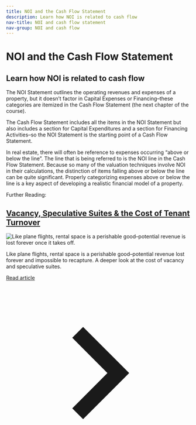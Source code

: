 ```yaml
---
title: NOI and the Cash Flow Statement
description: Learn how NOI is related to cash flow
nav-title: NOI and cash flow statement
nav-group: NOI and cash flow
---
```


# NOI and the Cash Flow Statement

## Learn how NOI is related to cash flow

The NOI Statement outlines the operating revenues and expenses of
a property, but it doesn’t factor in Capital Expenses or Financing–these
categories are itemized in the Cash Flow Statement (the next chapter of
the course).

The Cash Flow Statement includes all the items in the NOI Statement but
also includes a section for Capital Expenditures and a section for
Financing Activities–so the NOI Statement is the starting point of a
Cash Flow Statement.

In real estate, there will often be reference to expenses occurring
“above or below the line”. The line that is being referred to is the
NOI line in the Cash Flow Statement. Because so many of the valuation
techniques involve NOI in their calculations, the distinction of items
falling above or below the line can be quite significant. Properly
categorizing expenses above or below the line is a key aspect of
developing a realistic financial model of a property.

<div class="w-2/5 float-right pl-4">
  <aside class="rounded-md border border-gray-300 shadow-lg px-6 py-4">
    <span style="padding-top: 0; padding-bottom: 0" class="text-gray-900 font-medium text-base">Further Reading:</span>
    <h2 class="py-2"><a target="_blank" href="#">Vacancy, Speculative Suites & the Cost of Tenant Turnover</a></h2>
    <img src="/img/blog/2023-11-10/vacancy-speculative-suites-and-cost-of-tenant-turnover.webp" alt="Like plane flights, rental space is a perishable good–potential revenue is lost forever once it takes off." class="rounded-md shadow-sm">
    <p class="text-gray-900 text-sm">
      Like plane flights, rental space is a perishable good–potential
      revenue lost forever and impossible to recapture. A deeper look at the
      cost of vacancy and speculative suites.
    </p>
    <a target="_blank" href="#" class="flex place-items-center hover:underline">
      <span class="text-base">Read article</span>
      <svg class="inline-block h-6" viewBox="0 0 24 24" fill="currentColor">
        <path d="M10.02 6L8.61 7.41 13.19 12l-4.58 4.59L10.02 18l6-6-6-6z"></path>
      </svg>
    </a>
  </aside>
</div>
